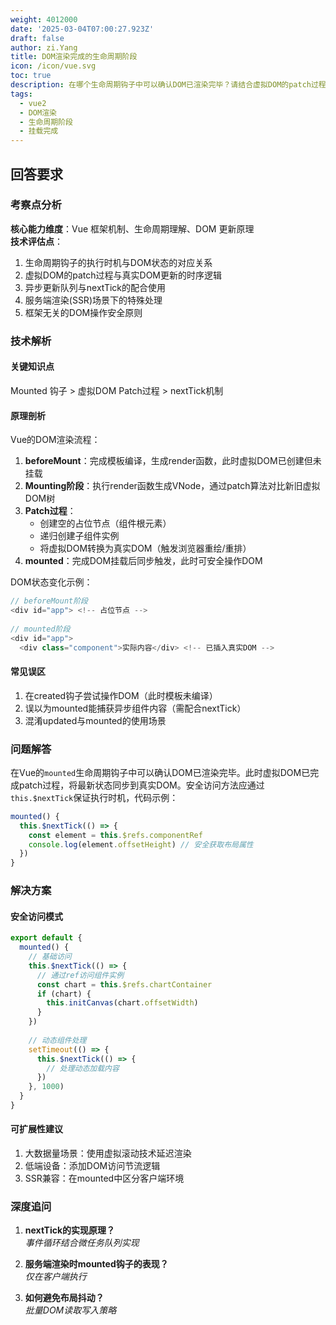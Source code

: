 ```yaml
---
weight: 4012000
date: '2025-03-04T07:00:27.923Z'
draft: false
author: zi.Yang
title: DOM渲染完成的生命周期阶段
icon: /icon/vue.svg
toc: true
description: 在哪个生命周期钩子中可以确认DOM已渲染完毕？请结合虚拟DOM的patch过程，说明该阶段前后DOM状态的变化及访问渲染后DOM的安全方法。
tags:
  - vue2
  - DOM渲染
  - 生命周期阶段
  - 挂载完成
---
```


## 回答要求

### 考察点分析

**核心能力维度**：Vue 框架机制、生命周期理解、DOM 更新原理  
**技术评估点**：

1. 生命周期钩子的执行时机与DOM状态的对应关系
2. 虚拟DOM的patch过程与真实DOM更新的时序逻辑
3. 异步更新队列与nextTick的配合使用
4. 服务端渲染(SSR)场景下的特殊处理
5. 框架无关的DOM操作安全原则

### 技术解析

#### 关键知识点

Mounted 钩子 > 虚拟DOM Patch过程 > nextTick机制

#### 原理剖析

Vue的DOM渲染流程：

1. **beforeMount**：完成模板编译，生成render函数，此时虚拟DOM已创建但未挂载
2. **Mounting阶段**：执行render函数生成VNode，通过patch算法对比新旧虚拟DOM树
3. **Patch过程**：
   - 创建空的占位节点（组件根元素）
   - 递归创建子组件实例
   - 将虚拟DOM转换为真实DOM（触发浏览器重绘/重排）
4. **mounted**：完成DOM挂载后同步触发，此时可安全操作DOM

DOM状态变化示例：

```javascript
// beforeMount阶段
<div id="app"> <!-- 占位节点 -->
  
// mounted阶段
<div id="app">
  <div class="component">实际内容</div> <!-- 已插入真实DOM -->
```

#### 常见误区

1. 在created钩子尝试操作DOM（此时模板未编译）
2. 误以为mounted能捕获异步组件内容（需配合nextTick）
3. 混淆updated与mounted的使用场景

### 问题解答

在Vue的`mounted`生命周期钩子中可以确认DOM已渲染完毕。此时虚拟DOM已完成patch过程，将最新状态同步到真实DOM。安全访问方法应通过`this.$nextTick`保证执行时机，代码示例：

```javascript
mounted() {
  this.$nextTick(() => {
    const element = this.$refs.componentRef
    console.log(element.offsetHeight) // 安全获取布局属性
  })
}
```

### 解决方案

#### 安全访问模式

```javascript
export default {
  mounted() {
    // 基础访问
    this.$nextTick(() => {
      // 通过ref访问组件实例
      const chart = this.$refs.chartContainer
      if (chart) {
        this.initCanvas(chart.offsetWidth) 
      }
    })
    
    // 动态组件处理
    setTimeout(() => {
      this.$nextTick(() => {
        // 处理动态加载内容
      })
    }, 1000)
  }
}
```

#### 可扩展性建议

1. 大数据量场景：使用虚拟滚动技术延迟渲染
2. 低端设备：添加DOM访问节流逻辑
3. SSR兼容：在mounted中区分客户端环境

### 深度追问

1. **nextTick的实现原理？**  
   _事件循环结合微任务队列实现_

2. **服务端渲染时mounted钩子的表现？**  
   _仅在客户端执行_

3. **如何避免布局抖动？**  
   _批量DOM读取写入策略_
